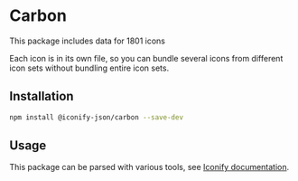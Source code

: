 # Carbon

This package includes data for 1801 icons

Each icon is in its own file, so you can bundle several icons from different icon sets without bundling entire icon sets.

## Installation

```bash
npm install @iconify-json/carbon --save-dev
```

## Usage

This package can be parsed with various tools, see [Iconify documentation](https://docs.iconify.design/icons/json.html).
